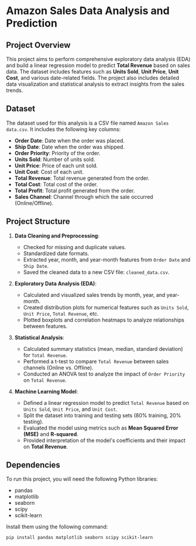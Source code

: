 # Amazon Sales Data Analysis and Prediction

## Project Overview

This project aims to perform comprehensive exploratory data analysis (EDA) and build a linear regression model to predict **Total Revenue** based on sales data. The dataset includes features such as **Units Sold**, **Unit Price**, **Unit Cost**, and various date-related fields. The project also includes detailed data visualization and statistical analysis to extract insights from the sales trends.

## Dataset

The dataset used for this analysis is a CSV file named `Amazon Sales data.csv`. It includes the following key columns:

- **Order Date**: Date when the order was placed.
- **Ship Date**: Date when the order was shipped.
- **Order Priority**: Priority of the order.
- **Units Sold**: Number of units sold.
- **Unit Price**: Price of each unit sold.
- **Unit Cost**: Cost of each unit.
- **Total Revenue**: Total revenue generated from the order.
- **Total Cost**: Total cost of the order.
- **Total Profit**: Total profit generated from the order.
- **Sales Channel**: Channel through which the sale occurred (Online/Offline).

## Project Structure

1. **Data Cleaning and Preprocessing**:
   - Checked for missing and duplicate values.
   - Standardized date formats.
   - Extracted year, month, and year-month features from `Order Date` and `Ship Date`.
   - Saved the cleaned data to a new CSV file: `cleaned_data.csv`.

2. **Exploratory Data Analysis (EDA)**:
   - Calculated and visualized sales trends by month, year, and year-month.
   - Created distribution plots for numerical features such as `Units Sold`, `Unit Price`, `Total Revenue`, etc.
   - Plotted boxplots and correlation heatmaps to analyze relationships between features.

3. **Statistical Analysis**:
   - Calculated summary statistics (mean, median, standard deviation) for `Total Revenue`.
   - Performed a t-test to compare `Total Revenue` between sales channels (Online vs. Offline).
   - Conducted an ANOVA test to analyze the impact of `Order Priority` on `Total Revenue`.

4. **Machine Learning Model**:
   - Defined a linear regression model to predict `Total Revenue` based on `Units Sold`, `Unit Price`, and `Unit Cost`.
   - Split the dataset into training and testing sets (80% training, 20% testing).
   - Evaluated the model using metrics such as **Mean Squared Error (MSE)** and **R-squared**.
   - Provided interpretation of the model's coefficients and their impact on **Total Revenue**.

## Dependencies

To run this project, you will need the following Python libraries:

- pandas
- matplotlib
- seaborn
- scipy
- scikit-learn

Install them using the following command:

```bash
pip install pandas matplotlib seaborn scipy scikit-learn
